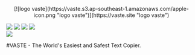 <p align="center">
[![logo vaste](https://vaste.s3.ap-southeast-1.amazonaws.com/apple-icon.png "logo vaste")](https://vaste.site "logo vaste")

![](https://img.shields.io/github/stars/erzetid/vaste)
![](https://img.shields.io/github/forks/erzetid/vaste)
![](https://img.shields.io/github/tag/erzetid/vaste)
![](https://img.shields.io/github/release/erzetid/vaste)\
![](https://img.shields.io/github/issues/erzetid/vaste)

</p>
#VASTE - The World's Easiest and Safest Text Copier.
